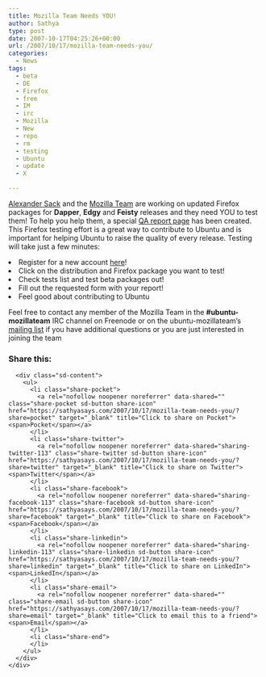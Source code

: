 ```yaml
---
title: Mozilla Team Needs YOU!
author: Sathya
type: post
date: 2007-10-17T04:25:26+00:00
url: /2007/10/17/mozilla-team-needs-you/
categories:
  - News
tags:
  - beta
  - DE
  - Firefox
  - free
  - IM
  - irc
  - Mozilla
  - New
  - repo
  - rm
  - testing
  - Ubuntu
  - update
  - X

---
```

[Alexander Sack][1] and the [Mozilla Team][2] are working on updated Firefox packages for **Dapper**, **Edgy** and **Feisty** releases and they need YOU to test them! To help you help them, a special [QA report page][3] has been created. This Firefox testing effort is a great way to contribute to Ubuntu and is important for helping Ubuntu to raise the quality of every release. Testing will take just a few minutes:

<p class="content">
  <li>
    Register for a new account <a href="https://qa.stgraber.org/user/register">here</a>!
  </li>
  <li>
    Click on the distribution and Firefox package you want to test!
  </li>
  <li>
    Check tests list and test beta packages out!
  </li>
  <li>
    Fill out the requested form with your report!
  </li>
  <li>
    Feel good about contributing to Ubuntu
  </li>
  <p>
    Feel free to contact any member of the Mozilla Team in the <strong>#ubuntu-mozillateam</strong> IRC channel on Freenode or on the ubuntu-mozillateam’s <a href="https://lists.ubuntu.com/mailman/listinfo/ubuntu-mozillateam">mailing list</a> if you have additional questions or you are just interested in joining the team
  </p>
  
  <div class="sharedaddy sd-sharing-enabled">
    <div class="robots-nocontent sd-block sd-social sd-social-icon-text sd-sharing">
      <h3 class="sd-title">
        Share this:
      </h3>
      
      <div class="sd-content">
        <ul>
          <li class="share-pocket">
            <a rel="nofollow noopener noreferrer" data-shared="" class="share-pocket sd-button share-icon" href="https://sathyasays.com/2007/10/17/mozilla-team-needs-you/?share=pocket" target="_blank" title="Click to share on Pocket"><span>Pocket</span></a>
          </li>
          <li class="share-twitter">
            <a rel="nofollow noopener noreferrer" data-shared="sharing-twitter-113" class="share-twitter sd-button share-icon" href="https://sathyasays.com/2007/10/17/mozilla-team-needs-you/?share=twitter" target="_blank" title="Click to share on Twitter"><span>Twitter</span></a>
          </li>
          <li class="share-facebook">
            <a rel="nofollow noopener noreferrer" data-shared="sharing-facebook-113" class="share-facebook sd-button share-icon" href="https://sathyasays.com/2007/10/17/mozilla-team-needs-you/?share=facebook" target="_blank" title="Click to share on Facebook"><span>Facebook</span></a>
          </li>
          <li class="share-linkedin">
            <a rel="nofollow noopener noreferrer" data-shared="sharing-linkedin-113" class="share-linkedin sd-button share-icon" href="https://sathyasays.com/2007/10/17/mozilla-team-needs-you/?share=linkedin" target="_blank" title="Click to share on LinkedIn"><span>LinkedIn</span></a>
          </li>
          <li class="share-email">
            <a rel="nofollow noopener noreferrer" data-shared="" class="share-email sd-button share-icon" href="https://sathyasays.com/2007/10/17/mozilla-team-needs-you/?share=email" target="_blank" title="Click to email this to a friend"><span>Email</span></a>
          </li>
          <li class="share-end">
          </li>
        </ul>
      </div>
    </div>
  </div>

 [1]: https://launchpad.net/%7Easac
 [2]: https://launchpad.net/%7Emozillateam
 [3]: https://mozilla.qa.stgraber.org/